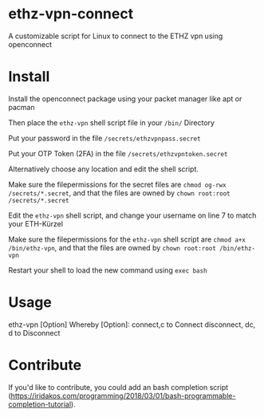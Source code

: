 # ethz-vpn-connect
A customizable script for Linux to connect to the ETHZ vpn using openconnect

# Install
Install the openconnect package using your packet manager like apt or pacman

Then place the `ethz-vpn` shell script file in your `/bin/` Directory

Put your password in the file `/secrets/ethzvpnpass.secret`

Put your OTP Token (2FA) in the file `/secrets/ethzvpntoken.secret`

Alternatively choose any location and edit the shell script.

Make sure the filepermissions for the secret files are `chmod og-rwx /secrets/*.secret`, and that the files are owned by `chown root:root /secrets/*.secret`

Edit the `ethz-vpn` shell script, and change your username on line 7 to match your ETH-Kürzel

Make sure the filepermissions for the `ethz-vpn` shell script are `chmod a+x /bin/ethz-vpn`, and that the files are owned by `chown root:root /bin/ethz-vpn`

Restart your shell to load the new command using `exec bash`

# Usage
ethz-vpn [Option]
  Whereby [Option]:
    connect,c           to Connect
    disconnect, dc, d   to Disconnect

# Contribute
If you'd like to contribute, you could add an bash completion script (https://iridakos.com/programming/2018/03/01/bash-programmable-completion-tutorial).
